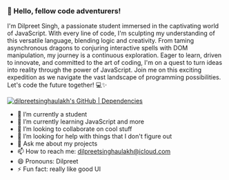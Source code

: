 ### 🚀 Hello, fellow code adventurers!
I'm Dilpreet Singh, a passionate student immersed in the captivating world of JavaScript. With every line of code, I'm sculpting my understanding of this versatile language, blending logic and creativity. From taming asynchronous dragons to conjuring interactive spells with DOM manipulation, my journey is a continuous exploration. Eager to learn, driven to innovate, and committed to the art of coding, I'm on a quest to turn ideas into reality through the power of JavaScript. Join me on this exciting expedition as we navigate the vast landscape of programming possibilities. Let's code the future together! 💻✨

[![dilpreetsinghaulakh's GitHub | Dependencies](https://stats.quine.sh/dilpreetsinghaulakh/dependencies?theme=dark)](https://quine.sh?utm_source=widgets&utm_campaign=dilpreetsinghaulakh)

- 🔭 I’m currently a student
- 🌱 I’m currently learning JavaScript and more
- 👯 I’m looking to collaborate on cool stuff
- 🤔 I’m looking for help with things that I don't figure out
- 💬 Ask me about my projects
- 📫 How to reach me: dilpreetsinghaulakh@icloud.com
- 😄 Pronouns: Dilpreet
- ⚡ Fun fact: really like good UI
